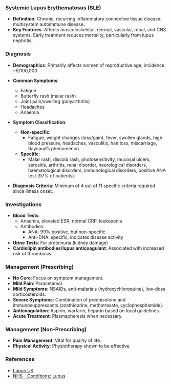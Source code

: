 ### Systemic Lupus Erythematosus (SLE)

- **Definition**: Chronic, recurring inflammatory connective tissue disease; multisystem autoimmune disease.
- **Key Features**: Affects musculoskeletal, dermal, vascular, renal, and CNS systems. Early treatment reduces mortality, particularly from lupus nephritis.

### Diagnosis

- **Demographics**: Primarily affects women of reproductive age; incidence ~5/100,000.
- **Common Symptoms**:
  - Fatigue
  - Butterfly rash (malar rash)
  - Joint pain/swelling (polyarthritis)
  - Headaches
  - Anaemia

- **Symptom Classification**:
  - **Non-specific**:
    - Fatigue, weight changes (loss/gain), fever, swollen glands, high blood pressure, headaches, vasculitis, hair loss, miscarriage, Raynaud’s phenomenon
  - **Specific**:
    - Malar rash, discoid rash, photosensitivity, mucosal ulcers, serositis, arthritis, renal disorder, neurological disorders, haematological disorders, immunological disorders, positive ANA test (97% of patients).

- **Diagnosis Criteria**: Minimum of 4 out of 11 specific criteria required since illness onset.

### Investigations

- **Blood Tests**:
  - Anaemia, elevated ESR, normal CRP, leukopenia
  - Antibodies:
    - ANA: 99% positive, but non-specific
    - Anti-DNA: specific, indicates disease activity
- **Urine Tests**: For proteinuria (kidney damage)
- **Cardiolipin antibodies/lupus anticoagulant**: Associated with increased risk of thrombosis.

### Management (Prescribing)

- **No Cure**: Focus on symptom management.
- **Mild Pain**: Paracetamol.
- **Mild Symptoms**: NSAIDs, anti-malarials (hydroxychloroquine), low-dose corticosteroids.
- **Severe Symptoms**: Combination of prednisolone and immunosuppressants (azathioprine, methotrexate, cyclophosphamide).
- **Anticoagulation**: Aspirin, warfarin, heparin based on local guidelines.
- **Acute Treatment**: Plasmapheresis when necessary.

### Management (Non-Prescribing)

- **Pain Management**: Vital for quality of life.
- **Physical Activity**: Physiotherapy shown to be effective. 

### References

- [Lupus UK](https://www.lupusuk.org.uk/)
- [NHS - Conditions: Lupus](https://www.nhs.uk/conditions/lupus/)